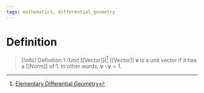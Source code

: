 ```yaml
---
tags: mathematics, differential_geometry
---
```


# Definition

> [!info] Definition 1 (Unit [[Vector]])[^1]
> [[Vector]] $\mathbf{v}$ is a unit vector if it has a [[Norm]] of $1$.
> In other words, $\mathbf{v} \cdot \mathbf{v} = 1$.

[^1]: [Elementary Differential Geometry](zotero://open-pdf/library/items/F6CCEWIU?page=60)